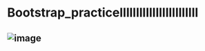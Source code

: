 # Bootstrap_practicellllllllllllllllllllllll
## ![image](https://github.com/user-attachments/assets/128a977e-0ac0-4fa1-9089-13ef1122519d) 

 
